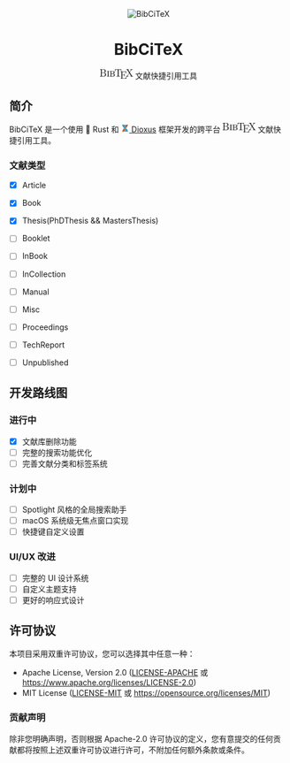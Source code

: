 <div align=center>
<img src="assets/transparent_logo.png" width="120" alt="BibCiTeX">
<h1>BibCiTeX</h1>
<p align="center">
    <img src="assets/BibTeX.png" width="60">  文献快捷引用工具
</p>
</div>

## 简介

BibCiTeX 是一个使用 🦀 Rust 和 [<img src="assets/dioxus.svg" width="15"> Dioxus](https://dioxuslabs.com) 框架开发的跨平台 <img src="assets/BibTeX.png" width="60"> 文献快捷引用工具。

### 文献类型
- [x] Article
- [x] Book
- [x] Thesis(PhDThesis && MastersThesis)
- [ ] Booklet
- [ ] InBook
- [ ] InCollection
- [ ] Manual
- [ ] Misc
- [ ] Proceedings
- [ ] TechReport
- [ ] Unpublished


## 开发路线图
### 进行中
- [x] 文献库删除功能
- [ ] 完整的搜索功能优化
- [ ] 完善文献分类和标签系统

### 计划中
- [ ] Spotlight 风格的全局搜索助手
- [ ] macOS 系统级无焦点窗口实现
- [ ] 快捷键自定义设置

### UI/UX 改进
- [ ] 完整的 UI 设计系统
- [ ] 自定义主题支持
- [ ] 更好的响应式设计

## 许可协议

本项目采用双重许可协议，您可以选择其中任意一种：

* Apache License, Version 2.0 ([LICENSE-APACHE](LICENSE-APACHE) 或 https://www.apache.org/licenses/LICENSE-2.0)
* MIT License ([LICENSE-MIT](LICENSE-MIT) 或 https://opensource.org/licenses/MIT)

### 贡献声明
除非您明确声明，否则根据 Apache-2.0 许可协议的定义，您有意提交的任何贡献都将按照上述双重许可协议进行许可，不附加任何额外条款或条件。
